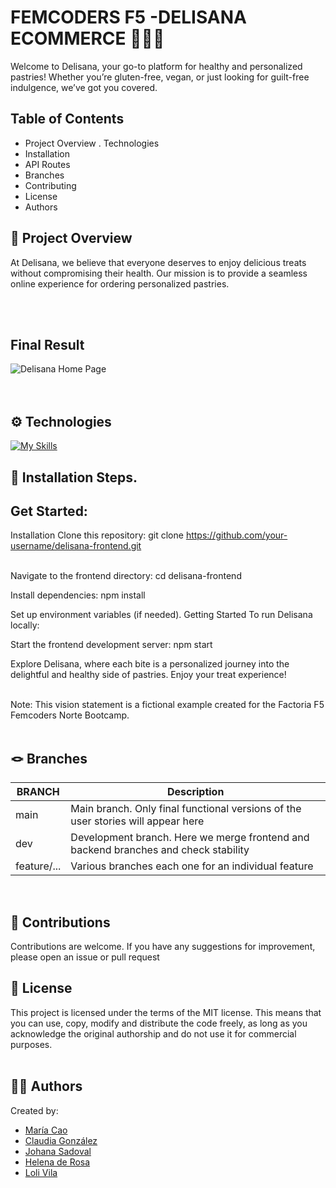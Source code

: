  # FEMCODERS F5 -DELISANA ECOMMERCE 🥐🍪🍩<br>
Welcome to Delisana, your go-to platform for healthy and personalized pastries! Whether you’re gluten-free, vegan, or just looking for guilt-free indulgence, we’ve got you covered.

## Table of Contents
- Project Overview
. Technologies
- Installation
- API Routes
- Branches
- Contributing
- License
- Authors

## 🎯 Project Overview
At Delisana, we believe that everyone deserves to enjoy delicious treats without compromising their health. Our mission is to provide a seamless online experience for ordering personalized pastries.


<br><br>

## Final Result
![Delisana Home Page](img)
<br><br><br>

## ⚙️ Technologies

[![My Skills](https://skillicons.dev/icons?i=js,react,vite,tailwind)](https://skillicons.dev)
<br>

## 🚀 Installation Steps. 
## Get Started:

Installation
Clone this repository:
git clone https://github.com/your-username/delisana-frontend.git
<br><br>

Navigate to the frontend directory:
cd delisana-frontend

Install dependencies:
npm install

Set up environment variables (if needed).
Getting Started
To run Delisana locally:

Start the frontend development server:
npm start
   
Explore Delisana, where each bite is a personalized journey into the delightful and healthy side of pastries. Enjoy your treat experience!<br><br>

Note: This vision statement is a fictional example created for the Factoria F5 Femcoders Norte Bootcamp.
<br><br>

## 🪢 Branches

| BRANCH   | Description                                                                           |
| -------- | ------------------------------------------------------------------------------------- |
| main     | Main branch. Only final functional versions of the user stories will appear here |
| dev      | Development branch. Here we merge frontend and backend branches and check stability   |
| feature/... | Various branches each one for an individual feature                                |
<br>


## 🤝 Contributions

Contributions are welcome. If you have any suggestions for improvement, please open an issue or pull request
<br>

## 📜 License

This project is licensed under the terms of the MIT license. This means that you can use, copy, modify and distribute the code freely, as long as you acknowledge the original authorship and do not use it for commercial purposes.
<br><br>


## 👩‍💻 Authors

Created by:
- [María Cao](https://github.com/maicaocaa)
- [Claudia González](https://github.com/claudiaglez)
- [Johana Sadoval](https://github.com/Sandovaljohana)
- [Helena de Rosa](https://github.com/HelenaDR84)
- [Loli Vila](https://github.com/Vila71)

